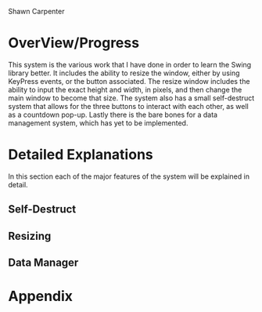 Shawn Carpenter

OverView/Progress
=================

This system is the various work that I have done in order to learn the Swing library better. It includes
  the ability to resize the window, either by using KeyPress events, or the button associated. The resize
  window includes the ability to input the exact height and width, in pixels, and then change the main
  window to become that size. The system also has a small self-destruct system that allows for the three
  buttons to interact with each other, as well as a countdown pop-up. Lastly there is the bare bones
  for a data management system, which has yet to be implemented.

Detailed Explanations
=====================
  In this section each of the major features of the system will be explained in detail.

Self-Destruct
-------------


Resizing
--------

Data Manager
------------

Appendix
========

